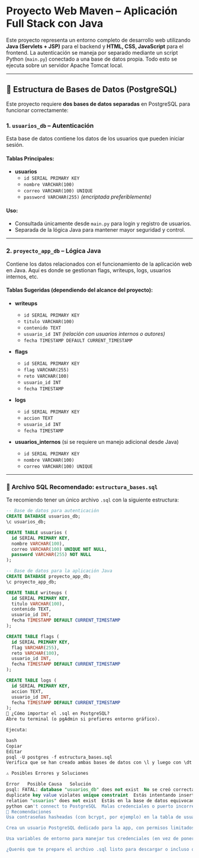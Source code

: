 # Proyecto Web Maven – Aplicación Full Stack con Java

Este proyecto representa un entorno completo de desarrollo web utilizando **Java (Servlets + JSP)** para el backend y **HTML, CSS, JavaScript** para el frontend. La autenticación se maneja por separado mediante un script Python (`main.py`) conectado a una base de datos propia. Todo esto se ejecuta sobre un servidor Apache Tomcat local.

---

## 📁 Estructura de Bases de Datos (PostgreSQL)

Este proyecto requiere **dos bases de datos separadas** en PostgreSQL para funcionar correctamente:

### 1. `usuarios_db` – Autenticación

Esta base de datos contiene los datos de los usuarios que pueden iniciar sesión.

#### Tablas Principales:

- **usuarios**
  - `id SERIAL PRIMARY KEY`
  - `nombre VARCHAR(100)`
  - `correo VARCHAR(100) UNIQUE`
  - `password VARCHAR(255)` *(encriptada preferiblemente)*

#### Uso:

- Consultada únicamente desde `main.py` para login y registro de usuarios.
- Separada de la lógica Java para mantener mayor seguridad y control.

---

### 2. `proyecto_app_db` – Lógica Java

Contiene los datos relacionados con el funcionamiento de la aplicación web en Java. Aquí es donde se gestionan flags, writeups, logs, usuarios internos, etc.

#### Tablas Sugeridas (dependiendo del alcance del proyecto):

- **writeups**
  - `id SERIAL PRIMARY KEY`
  - `titulo VARCHAR(100)`
  - `contenido TEXT`
  - `usuario_id INT` *(relación con usuarios internos o autores)*
  - `fecha TIMESTAMP DEFAULT CURRENT_TIMESTAMP`

- **flags**
  - `id SERIAL PRIMARY KEY`
  - `flag VARCHAR(255)`
  - `reto VARCHAR(100)`
  - `usuario_id INT`
  - `fecha TIMESTAMP`

- **logs**
  - `id SERIAL PRIMARY KEY`
  - `accion TEXT`
  - `usuario_id INT`
  - `fecha TIMESTAMP`

- **usuarios_internos** (si se requiere un manejo adicional desde Java)
  - `id SERIAL PRIMARY KEY`
  - `nombre VARCHAR(100)`
  - `correo VARCHAR(100) UNIQUE`

---

### 📄 Archivo SQL Recomendado: `estructura_bases.sql`

Te recomiendo tener un único archivo `.sql` con la siguiente estructura:

```sql
-- Base de datos para autenticación
CREATE DATABASE usuarios_db;
\c usuarios_db;

CREATE TABLE usuarios (
  id SERIAL PRIMARY KEY,
  nombre VARCHAR(100),
  correo VARCHAR(100) UNIQUE NOT NULL,
  password VARCHAR(255) NOT NULL
);

-- Base de datos para la aplicación Java
CREATE DATABASE proyecto_app_db;
\c proyecto_app_db;

CREATE TABLE writeups (
  id SERIAL PRIMARY KEY,
  titulo VARCHAR(100),
  contenido TEXT,
  usuario_id INT,
  fecha TIMESTAMP DEFAULT CURRENT_TIMESTAMP
);

CREATE TABLE flags (
  id SERIAL PRIMARY KEY,
  flag VARCHAR(255),
  reto VARCHAR(100),
  usuario_id INT,
  fecha TIMESTAMP DEFAULT CURRENT_TIMESTAMP
);

CREATE TABLE logs (
  id SERIAL PRIMARY KEY,
  accion TEXT,
  usuario_id INT,
  fecha TIMESTAMP DEFAULT CURRENT_TIMESTAMP
);
🧪 ¿Cómo importar el .sql en PostgreSQL?
Abre tu terminal (o pgAdmin si prefieres entorno gráfico).

Ejecuta:

bash
Copiar
Editar
psql -U postgres -f estructura_bases.sql
Verifica que se han creado ambas bases de datos con \l y luego con \dt dentro de cada una.

⚠️ Posibles Errores y Soluciones

Error	Posible Causa	Solución
psql: FATAL: database "usuarios_db" does not exist	No se creó correctamente	Asegúrate de que el script .sql se ejecutó sin errores
duplicate key value violates unique constraint	Estás intentando insertar un usuario con el mismo correo	Usa correos únicos
relation "usuarios" does not exist	Estás en la base de datos equivocada	Cambia con \c usuarios_db antes de crear tablas
python can't connect to PostgreSQL	Malas credenciales o puerto incorrecto	Verifica host, puerto, usuario y contraseña en main.py
📝 Recomendaciones
Usa contraseñas hasheadas (con bcrypt, por ejemplo) en la tabla de usuarios.

Crea un usuario PostgreSQL dedicado para la app, con permisos limitados.

Usa variables de entorno para manejar tus credenciales (en vez de ponerlas en código plano).

¿Querés que te prepare el archivo .sql listo para descargar o incluso que te genere ejemplos de inserciones dummy (de prueba)? También te puedo hacer una validación de seguridad para las tablas si querés orientarlo a producción 🔐
